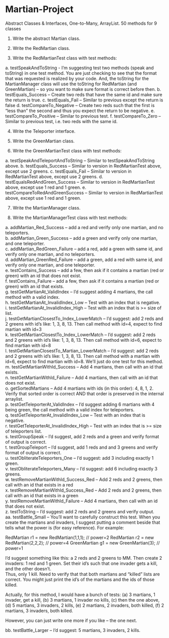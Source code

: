 # Martian-Project
Abstract Classes &amp; Interfaces, One-to-Many, ArrayList.  50 methods for 9 classes
1.	Write the abstract Martian class.

2.	Write the RedMartian class.

3.	Write the RedMartianTest class with test methods:

a.	testSpeakAndToString  - I’m suggesting test two methods (speak and toString) in one test method. You are just checking to see that the format that was requested is realized by your code. And, the toString for the MartianManager class will use the toString for RedMartian (and GreenMartian) – so you want to make sure format is correct before then.
b.	testEquals_Success – Create two reds that have the same id and make sure the return is true. 
c.	testEquals_Fail – Similar to previous except the return is false
d.	testCompareTo_Negative – Create two reds such that the first is “less than” the second and thus you expect the return to be negative.
e.	testCompareTo_Positive – Similar to previous test.
f.	testCompareTo_Zero – Similar to previous test, i.e. two reds with the same id.

4.	Write the Teleporter interface.

5.	Write the GreenMartian class.

6.	Write the GreenMartianTest class with test methods: 

a.	testSpeakAndTeleportAndToString – Similar to testSpeakAndToString above.
b.	testEquals_Success – Similar to version in RedMartianTest above, except use 2 greens.
c.	testEquals_Fail – Similar to version in RedMartianTest above, except use 2 greens.
d.	testEqualsRedAndGreen_Success –  Similar to version in RedMartianTest above, except use 1 red and 1 green.
e.	testCompareToRedAndGreenSuccess –  Similar to version in RedMartianTest above, except use 1 red and 1 green.

7.	Write the MartianManager class.

8.	Write the MartianManagerTest class with test methods:

a.	addMartian_Red_Success – add a red and verify only one martian, and no teleporters. <br />
b.	addMartian_Green_Success – add a green and verify only one martian, and one teleporter.<br />
c.	addMartian_RedGreen_Failure – add a red, add a green with same id,  and verify only one martian, and no teleporters.<br />
d.	addMartian_GreenRed_Failure – add a green, add a red with same id,  and verify only one martian, and one teleporter.<br />
e.	testContains_Success – add a few, then ask if it contains a martian (red or green) with an id that does not exist.<br />
f.	testContains_Failure – add a few, then ask if it contains a martian (red or green) with an id that exists.<br />
g.	testGetMartianAt_ValidIndex – I’d suggest adding 4 martians, the call method with a valid index.<br />
h.	testGetMartianAt_InvalidIndex_Low – Test with an index that is negative.<br />
i.	testGetMartianAt_InvalidIndex_High – Test with an index that is >= size of list.<br />
j.	testGetMartianClosestTo_Index_LowerMatch – I’d suggest: add 2 reds and 2 greens with id’s like: 1, 3, 8, 13. Then call method with id=4, expect to find martian with id=3<br />
k.	testGetMartianClosestTo_Index_LowerMatch – I’d suggest: add 2 reds and 2 greens with id’s like: 1, 3, 8, 13. Then call method with id=6, expect to find martian with id=8<br />
l.	testGetMartianClosestTo_Martian_LowerMatch – I’d suggest: add 2 reds and 2 greens with id’s like: 1, 3, 8, 13. Then call method with a martian with id=6, expect to find martian with id=8. We’ll just do one test for this method.<br />
m.	testGetMartianWithId_Success – Add 4 martians, then call with an id that exists.<br />
n.	testGetMartianWithId_Failure – Add 4 martians, then call with an id that does not exist.<br />
o.	getSortedMartians – Add 4 martians with ids (in this order): 4, 8, 1, 2. Verify that sorted order is correct AND that order is preserved in the internal arraylist.<br />
p.	testGetTeleporterAt_ValidIndex – I’d suggest adding 6 martians with 4 being green, the call method with a valid index for teleporters.<br />
q.	testGetTeleporterAt_InvalidIndex_Low – Test with an index that is negative.<br />
r.	testGetTeleporterAt_InvalidIndex_High – Test with an index that is >= size of teleporters list.<br />
s.	testGroupSpeak – I’d suggest, add 2 reds and a green and verify format of output is correct.<br />
t.	testGroupTeleport – I’d suggest, add 1 reds and and 3 greens and verify format of output is correct.<br />
u.	testObliterateTeleporters_One – I’d suggest: add 3 including exactly 1 green. <br />
v.	testObliterateTeleporters_Many – I’d suggest: add 6 including exactly 3 greens. <br />
w.	testRemoveMartianWithId_Success_Red – Add 2 reds and 2 greens, then call with an id that exists in a red<br />
x.	testRemoveMartianWithId_Success_Red – Add 2 reds and 2 greens, then call with an id that exists in a green<br />
y.	testRemoveMartianWithId_Failure – Add 4 martians, then call with an id that does not exist.<br />
z.	testToString – I’d suggest: add 2 reds and 2 greens and verify output.<br />
aa.	testBattle_Small – You’ll want to carefully construct this test. When you create the martians and invaders, I suggest putting a comment beside that tells what the power is (for easy reference). For example:<br />

RedMartian r1 = new RedMartian(1,1,1); // power=2
RedMartian r2 = new RedMartian(2,2,2); // power=4
GreenMartian g1 = new GreenMartian(3); // power=1

I’d suggest something like this: a 2 reds and 2 greens to MM. Then create 2 invaders: 1 red and 1 green. Set their id’s such that one invader gets a kill, and the other doesn’t.<br /> Thus, only 1 kill. Need to verify that that both martians and “killed” lists are correct. You might just print the id’s of the martians and the ids of those killed.<br />

Actually, for this method, I would have a bunch of tests: (a) 3 martians, 1 invader, get a kill, (b) 3 martians, 1 invader no kills, (c) then the one above, (d) 5 martians, 3 invaders, 2 kills, (e) 2 martians, 2 invaders, both killed, (f) 2 martians, 3 invaders, both killed.<br />

However, you can just write one more if you like – the one next.<br />

bb.	testBattle_Larger – I’d suggest: 5 martians, 3 invaders, 2 kills.<br />
